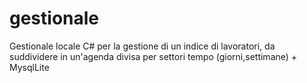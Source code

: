# gestionale
Gestionale locale C# per la gestione di un indice di lavoratori, da suddividere in un'agenda divisa per settori tempo (giorni,settimane) + MysqlLite
